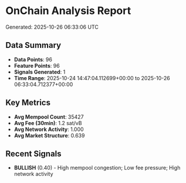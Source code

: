 # OnChain Analysis Report
Generated: 2025-10-26 06:33:06 UTC

## Data Summary
- **Data Points**: 96
- **Feature Points**: 96
- **Signals Generated**: 1
- **Time Range**: 2025-10-24 14:47:04.112699+00:00 to 2025-10-26 06:33:04.712377+00:00

## Key Metrics
- **Avg Mempool Count**: 35427
- **Avg Fee (30min)**: 1.2 sat/vB
- **Avg Network Activity**: 1.000
- **Avg Market Structure**: 0.639

## Recent Signals
- **BULLISH** (0.40) - High mempool congestion; Low fee pressure; High network activity
